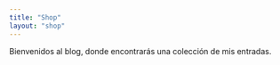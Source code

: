 ```yaml
---
title: "Shop"
layout: "shop"
---
```


Bienvenidos al blog, donde encontrarás una colección de mis entradas.
